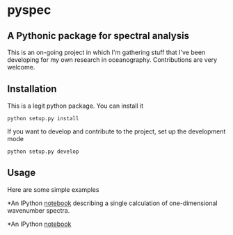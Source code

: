 # pyspec #
## A Pythonic package for spectral analysis ##

This is an on-going project in which I'm gathering stuff that I've been developing for my own research in oceanography. Contributions are very welcome.

## Installation ##

This is a legit python package. You can install it

	python setup.py install

If you want to develop and contribute to the project, set up the development mode

	python setup.py develop

## Usage ##

Here are some simple examples 

*An IPython [notebook](http://nbviewer.ipython.org/github/crocha700/pyspec/blob/master/examples/example_1d_spec.ipynb) describing a single calculation of one-dimensional wavenumber spectra.

*An IPython [notebook](http://nbviewer.ipython.org/github/crocha700/dp_spectra/blob/master/adcp/buhler_etal_decomposition.ipyn)

